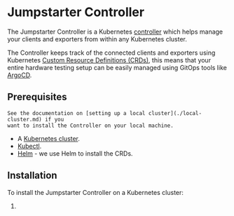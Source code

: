 # Jumpstarter Controller

The Jumpstarter Controller is a Kubernetes [controller](https://github.com/jumpstarter-dev/jumpstarter-controller)
which helps manage your clients and exporters from within any Kubernetes cluster.

The Controller keeps track of the connected clients and exporters using Kubernetes
[Custom Resource Definitions (CRDs)](https://kubernetes.io/docs/concepts/extend-kubernetes/api-extension/custom-resources/),
this means that your entire hardware testing setup can be easily managed using 
GitOps tools like [ArgoCD](https://argoproj.github.io/cd/).

## Prerequisites

```{note}
See the documentation on [setting up a local cluster](./local-cluster.md) if you
want to install the Controller on your local machine.
```

- A [Kubernetes cluster](https://www.downloadkubernetes.com/).
- [Kubectl](https://www.downloadkubernetes.com/).
- [Helm](https://helm.sh/docs/intro/install/) - we use Helm to install the CRDs.

## Installation

To install the Jumpstarter Controller on a Kubernetes cluster:

1. 